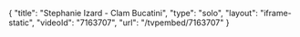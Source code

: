 {
    "title": "Stephanie Izard - Clam Bucatini",
    "type": "solo",
    "layout": "iframe-static",
    "videoId": "7163707",
    "url": "\/tvpembed\/7163707"
}